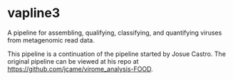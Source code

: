 # vapline3
A pipeline for assembling, qualifying, classifying, and quantifying viruses from metagenomic read data.


This pipeline is a continuation of the pipeline started by Josue Castro. The original pipeline can be viewed at his repo at https://github.com/jcame/virome_analysis-FOOD.
